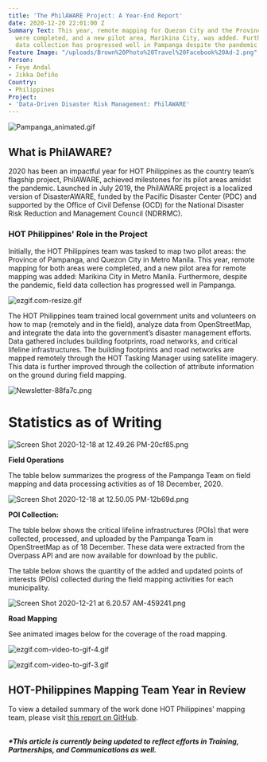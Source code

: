 ```yaml
---
title: 'The PhilAWARE Project: A Year-End Report'
date: 2020-12-20 22:01:00 Z
Summary Text: This year, remote mapping for Quezon City and the Province of Pampanga
  were completed, and a new pilot area, Marikina City, was added. Furthermore, field
  data collection has progressed well in Pampanga despite the pandemic.
Feature Image: "/uploads/Brown%20Photo%20Travel%20Facebook%20Ad-2.png"
Person:
- Feye Andal
- Jikka Defiño
Country:
- Philippines
Project:
- 'Data-Driven Disaster Risk Management: PhilAWARE'
---
```


![Pampanga_animated.gif](/uploads/Pampanga_animated.gif)

## What is PhilAWARE?

2020 has been an impactful year for HOT Philippines as the country team’s flagship project, PhilAWARE, achieved milestones for its pilot areas amidst the pandemic. Launched in July 2019, the PhilAWARE project is a localized version of DisasterAWARE, funded by the Pacific Disaster Center (PDC) and supported by the Office of Civil Defense (OCD) for the National Disaster Risk Reduction and Management Council (NDRRMC).

### HOT Philippines' Role in the Project

Initially, the HOT Philippines team was tasked to map two pilot areas: the Province of Pampanga, and Quezon City in Metro Manila. This year, remote mapping for both areas were completed, and a new pilot area for remote mapping was added: Marikina City in Metro Manila. Furthermore, despite the pandemic, field data collection has progressed well in Pampanga.

![ezgif.com-resize.gif](/uploads/ezgif.com-resize.gif)

The HOT Philippines team trained local government units and volunteers on how to map (remotely and in the field), analyze data from OpenStreetMap, and integrate the data into the government’s disaster management efforts. Data gathered includes building footprints, road networks, and critical lifeline infrastructures. The building footprints and road networks are mapped remotely through the HOT Tasking Manager using satellite imagery. This data is further improved through the collection of attribute information on the ground during field mapping.

![Newsletter-88fa7c.png](/uploads/Newsletter-88fa7c.png)

# Statistics as of Writing

![Screen Shot 2020-12-18 at 12.49.26 PM-20cf85.png](/uploads/Screen%20Shot%202020-12-18%20at%2012.49.26%20PM-20cf85.png)

**Field Operations**

The table below summarizes the progress of the Pampanga Team on field mapping and data processing activities as of 18 December, 2020.

![Screen Shot 2020-12-18 at 12.50.05 PM-12b69d.png](/uploads/Screen%20Shot%202020-12-18%20at%2012.50.05%20PM-12b69d.png)

**POI Collection:**

The table below shows the critical lifeline infrastructures (POIs) that were collected, processed, and uploaded by the Pampanga Team in OpenStreetMap as of 18 December. These data were extracted from the Overpass API and are now available for download by the public.

The table below shows the quantity of the added and updated points of interests (POIs) collected during the field mapping activities for each municipality.

![Screen Shot 2020-12-21 at 6.20.57 AM-459241.png](/uploads/Screen%20Shot%202020-12-21%20at%206.20.57%20AM-459241.png)

**Road Mapping**

See animated images below for the coverage of the road mapping.

![ezgif.com-video-to-gif-4.gif](/uploads/ezgif.com-video-to-gif-4.gif)

![ezgif.com-video-to-gif-3.gif](/uploads/ezgif.com-video-to-gif-3.gif)

## **HOT-Philippines Mapping Team Year in Review**

To view a detailed summary of the work done HOT Philippines' mapping team, please visit [this report on GitHub](https://feyeandal.github.io/hotphmappingteam/).

\
***\*This article is currently being updated to reflect efforts in Training, Partnerships, and Communications as well.***